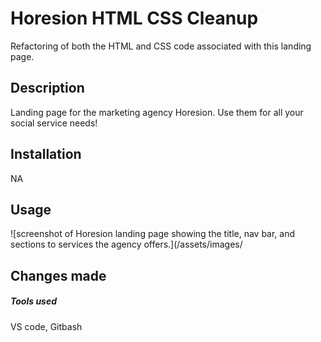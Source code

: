 # Horesion HTML CSS Cleanup 
Refactoring of both the HTML and CSS code associated with this landing page.
## Description
Landing page for the marketing agency Horesion. Use them for all your social service needs!
## Installation
NA

## Usage
![screenshot of Horesion landing page showing the title, nav bar, and sections to services the agency offers.](/assets/images/

## Changes made


##### Tools used
VS code, Gitbash

